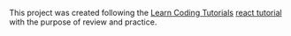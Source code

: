 This project was created following the [Learn Coding Tutorials](https://www.youtube.com/channel/UC8Szh5ZJeGFBWyqKyTCVPpA) [react tutorial](https://www.youtube.com/watch?v=S66rHpyU-Eg) with the purpose of review and practice.